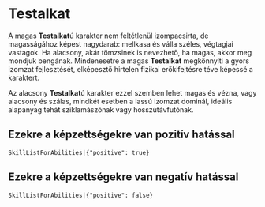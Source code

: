 # Testalkat

A magas **Testalkat**ú karakter nem feltétlenül izompacsirta, de magasságához képest nagydarab: mellkasa és válla széles, végtagjai vastagok. Ha alacsony, akár tömzsinek is nevezhető, ha magas, akkor meg mondjuk bengának. Mindenesetre a magas **Testalkat** megkönnyíti a gyors izomzat fejlesztését, elképesztő hirtelen fizikai erőkifejtésre téve képessé a karaktert.

Az alacsony **Testalkat**ú karakter ezzel szemben lehet magas és vézna, vagy alacsony és szálas, mindkét esetben a lassú izomzat dominál, ideális alapanyag tehát sziklamászónak vagy hosszútávfutónak.

## Ezekre a képzettségekre van pozitív hatással

`SkillListForAbilities|{"positive": true}`

## Ezekre a képzettségekre van negatív hatással

`SkillListForAbilities|{"positive": false}`